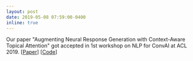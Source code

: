 ```yaml
---
layout: post
date: 2019-05-08 07:59:00-0400
inline: true
---
```


Our paper "Augmenting Neural Response Generation with Context-Aware Topical Attention" got accepted in 1st workshop on NLP for ConvAI at ACL 2019. [[Paper](https://aclanthology.org/W19-4103/)] [[Code](https://github.com/nouhadziri/THRED)]
